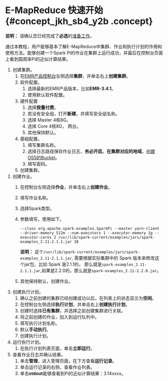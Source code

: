 # E-MapReduce 快速开始 {#concept_jkh_sb4_y2b .concept}

**说明：** 请确认您已经完成了**必选**的[准备工作](intl.zh-CN/快速入门/准备工作.md#)。

通过本教程，用户能够基本了解E-MapReduce中集群、作业和执行计划的作用和使用方法。能够创建一个Spark Pi的作业在集群上运行成功，并最后在控制台页面上看到圆周率Pi的近似计算结果。

1.  创建集群。
    1.  在[EMR产品控制台](https://emr.console.aliyun.com/)左侧选择**集群**，并单击右上**创建集群**。
    2.  软件配置。
        1.  选择最新的EMR产品版本，比如**EMR-3.4.1**。
        2.  使用默认软件配置。
    3.  硬件配置
        1.  选择**按量付费**。
        2.  若没有安全组，打开**新建**，并填写安全组名称。
        3.  选择 Master 4核8G。
        4.  选择 Core 4核8G， 两台。
        5.  其他保持默认。
    4.  基础配置。
        1.  填写集群名称。
        2.  选择日志路径保存作业日志，**务必开启**。**在集群对应的地域**，[创建OSS的Bucket](https://oss.console.aliyun.com/#/)。
        3.  填写密码。
    5.  创建集群。
2.  创建作业。
    1.  在控制台左侧选择**作业**，并单击右上**创建作业**。
    2.  填写作业名称。
    3.  选择Spark类型。
    4.  参数填写，使用如下。

        ```
        --class org.apache.spark.examples.SparkPi --master yarn-client --driver-memory 512m --num-executors 1 --executor-memory 1g --executor-cores 2 /usr/lib/spark-current/examples/jars/spark-examples_2.11-2.1.1.jar 10
        ```

        **说明：** 这个`/usr/lib/spark-current/examples/jars/spark-examples_2.11-2.1.1.jar`, 需要根据实际集群中的 Spark 版本来修改这个jar包，比如 Spark 是2.1.1的， 那么就是`spark-examples_2.11-2.1.1.jar`,如果是2.2.0的，那么就是`spark-examples_2.11-2.2.0.jar`。

    5.  其他保持默认，创建作业。
3.  创建执行计划。
    1.  确认之前创建的集群已经创建成功以后，在列表上的状态显示为**空闲**。
    2.  在控制台左侧选择**执行计划**，并单击右上**创建执行计划**。
    3.  创建时选择**已有集群**，并选择之前创建集群进行关联。
    4.  将之前创建的作业，加入到运行队列中。
    5.  填写执行计划名称。
    6.  默认**手动执行**。
    7.  创建执行计划。
4.  运行执行计划。
    1.  在执行计划列表页面，单击**立即运行**。
5.  查看作业日志并确认结果。
    1.  单击**管理**，进入管理页面，在下方查看**运行记录**。
    2.  单击运行记录的右侧，查看作业列表。
    3.  单击**stdout**能够查看到Pi的近似计算结果：3.14xxxx。


